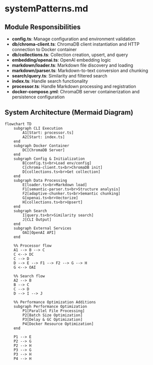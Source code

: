 # systemPatterns.md

## Module Responsibilities

- **config.ts**: Manage configuration and environment validation
- **db/chroma-client.ts**: ChromaDB client instantiation and HTTP connection to Docker container
- **db/collections.ts**: Collection creation, upsert, and query
- **embedding/openai.ts**: OpenAI embedding logic
- **markdown/loader.ts**: Markdown file discovery and loading
- **markdown/parser.ts**: Markdown-to-text conversion and chunking
- **search/query.ts**: Similarity and filtered search
- **index.ts**: Handle search functionality
- **processor.ts**: Handle Markdown processing and registration
- **docker-compose.yml**: ChromaDB server containerization and persistence configuration

## System Architecture (Mermaid Diagram)

```mermaid
flowchart TD
    subgraph CLI Execution
        A1[Start: processor.ts]
        A2[Start: index.ts]
    end
    subgraph Docker Container
        DC[ChromaDB Server]
    end
    subgraph Config & Initialization
        B[config.ts<br>Load env/config]
        C[chroma-client.ts<br>ChromaDB init]
        D[collections.ts<br>Get collection]
    end
    subgraph Data Processing
        E[loader.ts<br>Markdown load]
        F1[semantic-parser.ts<br>Structure analysis]
        F2[adaptive-chunker.ts<br>Semantic chunking]
        G[openai.ts<br>Vectorize]
        H[collections.ts<br>Upsert]
    end
    subgraph Search
        I[query.ts<br>Similarity search]
        J[CLI Output]
    end
    subgraph External Services
        OAI[OpenAI API]
    end

    %% Processor flow
    A1 --> B --> C
    C <--> DC
    C --> D
    D --> E --> F1 --> F2 --> G --> H
    G <--> OAI
    
    %% Search flow
    A2 --> B
    B --> C
    C --> D
    D --> I --> J

    %% Performance Optimization Additions
    subgraph Performance Optimization
        P1[Parallel File Processing]
        P2[Batch Size Optimization]
        P3[Delay & GC Optimization]
        P4[Docker Resource Optimization]
    end

    P1 --> E
    P2 --> G
    P2 --> H
    P3 --> G
    P3 --> H
    P4 --> H
